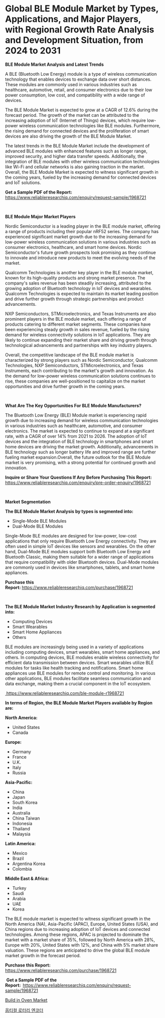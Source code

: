 <p><h1>Global BLE Module Market by Types, Applications, and Major Players, with Regional Growth Rate Analysis and Development Situation, from 2024 to 2031</h1></p><p><strong>BLE Module Market Analysis and Latest Trends</strong></p>
<p><p>A BLE (Bluetooth Low Energy) module is a type of wireless communication technology that enables devices to exchange data over short distances. These modules are commonly used in various industries such as healthcare, automotive, retail, and consumer electronics due to their low power consumption, low cost, and compatibility with a wide range of devices.</p><p>The BLE Module Market is expected to grow at a CAGR of 12.6% during the forecast period. The growth of the market can be attributed to the increasing adoption of IoT (Internet of Things) devices, which require low-power wireless communication technologies like BLE modules. Furthermore, the rising demand for connected devices and the proliferation of smart devices are also driving the growth of the BLE Module Market.</p><p>The latest trends in the BLE Module Market include the development of advanced BLE modules with enhanced features such as longer range, improved security, and higher data transfer speeds. Additionally, the integration of BLE modules with other wireless communication technologies like Wi-Fi and cellular networks is also gaining traction in the market. Overall, the BLE Module Market is expected to witness significant growth in the coming years, fueled by the increasing demand for connected devices and IoT solutions.</p></p>
<p><strong>Get a Sample PDF of the Report:&nbsp;</strong> <a href="https://www.reliableresearchiq.com/enquiry/request-sample/1968721">https://www.reliableresearchiq.com/enquiry/request-sample/1968721</a></p>
<p>&nbsp;</p>
<p><strong>BLE Module Major Market Players</strong></p>
<p><p>Nordic Semiconductor is a leading player in the BLE module market, offering a range of products including their popular nRF52 series. The company has experienced significant market growth due to the increasing demand for low-power wireless communication solutions in various industries such as consumer electronics, healthcare, and smart home devices. Nordic Semiconductor's future growth prospects look promising as they continue to innovate and introduce new products to meet the evolving needs of the market.</p><p>Qualcomm Technologies is another key player in the BLE module market, known for its high-quality products and strong market presence. The company's sales revenue has been steadily increasing, attributed to the growing adoption of Bluetooth technology in IoT devices and wearables. Qualcomm Technologies is expected to maintain its market leading position and drive further growth through strategic partnerships and product advancements.</p><p>NXP Semiconductors, STMicroelectronics, and Texas Instruments are also prominent players in the BLE module market, each offering a range of products catering to different market segments. These companies have been experiencing steady growth in sales revenue, fueled by the rising demand for wireless connectivity solutions in IoT applications. They are likely to continue expanding their market share and driving growth through technological advancements and partnerships with key industry players.</p><p>Overall, the competitive landscape of the BLE module market is characterized by strong players such as Nordic Semiconductor, Qualcomm Technologies, NXP Semiconductors, STMicroelectronics, and Texas Instruments, each contributing to the market's growth and innovation. As the demand for low-power wireless communication solutions continues to rise, these companies are well-positioned to capitalize on the market opportunities and drive further growth in the coming years.</p></p>
<p>&nbsp;</p>
<p><strong>What Are The Key Opportunities For BLE Module Manufacturers?</strong></p>
<p><p>The Bluetooth Low Energy (BLE) Module market is experiencing rapid growth due to increasing demand for wireless communication technologies in various industries such as healthcare, automotive, and consumer electronics. The market is expected to continue to expand at a significant rate, with a CAGR of over 14% from 2021 to 2026. The adoption of IoT devices and the integration of BLE technology in smartphones and smart home devices are driving the market growth. Additionally, advancements in BLE technology such as longer battery life and improved range are further fueling market expansion.Overall, the future outlook for the BLE Module market is very promising, with a strong potential for continued growth and innovation.</p></p>
<p><strong>Inquire or Share Your Questions If Any Before Purchasing This Report:</strong> <a href="https://www.reliableresearchiq.com/enquiry/pre-order-enquiry/1968721">https://www.reliableresearchiq.com/enquiry/pre-order-enquiry/1968721</a></p>
<p>&nbsp;</p>
<p><strong>Market Segmentation</strong></p>
<p><strong>The BLE Module Market Analysis by types is segmented into:</strong></p>
<p><ul><li>Single-Mode BLE Modules</li><li>Dual-Mode BLE Modules</li></ul></p>
<p><p>Single-Mode BLE modules are designed for low-power, low-cost applications that only require Bluetooth Low Energy connectivity. They are often used in simple IoT devices like sensors and wearables. On the other hand, Dual-Mode BLE modules support both Bluetooth Low Energy and Bluetooth Classic, making them suitable for a wider range of applications that require compatibility with older Bluetooth devices. Dual-Mode modules are commonly used in devices like smartphones, tablets, and smart home appliances.</p></p>
<p><strong>Purchase this Report:&nbsp;</strong><a href="https://www.reliableresearchiq.com/purchase/1968721">https://www.reliableresearchiq.com/purchase/1968721</a></p>
<p>&nbsp;</p>
<p><strong>The BLE Module Market Industry Research by Application is segmented into:</strong></p>
<p><ul><li>Computing Devices</li><li>Smart Wearables</li><li>Smart Home Appliances</li><li>Others</li></ul></p>
<p><p>BLE modules are increasingly being used in a variety of applications including computing devices, smart wearables, smart home appliances, and others. In computing devices, BLE modules enable wireless connectivity for efficient data transmission between devices. Smart wearables utilize BLE modules for tasks like health tracking and notifications. Smart home appliances use BLE modules for remote control and monitoring. In various other applications, BLE modules facilitate seamless communication and data exchange, making them a crucial component in the IoT ecosystem.</p></p>
<p><a href="https://www.reliableresearchiq.com/ble-module-r1968721">&nbsp;https://www.reliableresearchiq.com/ble-module-r1968721</a></p>
<p><strong>In terms of Region, the BLE Module Market Players available by Region are:</strong></p>
<p>
    <p> <strong> North America: </strong>
        <ul>
            <li>United States</li>
            <li>Canada</li>
        </ul>
        </p> 
    <p> <strong> Europe: </strong>
        <ul>
            <li>Germany</li>
            <li>France</li>
            <li>U.K.</li>
            <li>Italy</li>
            <li>Russia</li>
        </ul>
        </p> 
    <p> <strong> Asia-Pacific: </strong>
        <ul>
            <li>China</li>
            <li>Japan</li>
            <li>South Korea</li>
            <li>India</li>
            <li>Australia</li>
            <li>China Taiwan</li>
            <li>Indonesia</li>
            <li>Thailand</li>
            <li>Malaysia</li>
        </ul>
        </p> 
    <p> <strong> Latin America: </strong>
        <ul>
            <li>Mexico</li>
            <li>Brazil</li>
            <li>Argentina Korea</li>
            <li>Colombia</li>
        </ul>
        </p> 
    <p> <strong> Middle East & Africa: </strong>
        <ul>
            <li>Turkey</li>
            <li>Saudi</li>
            <li>Arabia</li>
            <li>UAE</li>
            <li>Korea</li>
        </ul>
    </p>
    </p>
<p><p>The BLE module market is expected to witness significant growth in the North America (NA), Asia-Pacific (APAC), Europe, United States (USA), and China regions due to increasing adoption of IoT devices and connected technologies. Among these regions, APAC is projected to dominate the market with a market share of 35%, followed by North America with 28%, Europe with 20%, United States with 12%, and China with 5% market share valuation. These regions are anticipated to drive the global BLE module market growth in the forecast period.</p></p>
<p><strong>Purchase this Report: </strong><a href="https://www.reliableresearchiq.com/purchase/1968721">https://www.reliableresearchiq.com/purchase/1968721</a></p>
<p>&nbsp;<strong>Get a Sample PDF of the Report:&nbsp;&nbsp;</strong><a href="https://www.reliableresearchiq.com/enquiry/request-sample/1968721">https://www.reliableresearchiq.com/enquiry/request-sample/1968721</a></p>
<p><strong></strong></p>
<p><p><a href="https://github.com/brentleyjimmiealvaradoz4l1rea/Market-Research-Report-List-3/blob/main/build-in-oven-market.md">Build in Oven Market</a></p><p><a href="https://github.com/laholand/Market-Research-Report-List-5/blob/main/838324141522.md">옵티컬 로터리 엔코더</a></p></p>